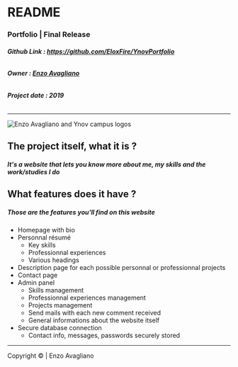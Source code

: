 # README

### Portfolio | Final Release
###### **Github Link : https://github.com/EloxFire/YnovPortfolio**
###### **Owner : [Enzo Avagliano](https://github.com/EloxFire)**
###### **Project date : 2019**
---

![Enzo Avagliano and Ynov campus logos](https://media.discordapp.net/attachments/532154357492350987/593104487695253523/BannerGitPortfolio.png?width=1440&height=225)

## The project itself, what it is ?
##### **It's a website that lets you know more about me, my skills and the work/studies I do**



## What features does it have ?
##### **Those are the features you'll find on this website**
- Homepage with bio
- Personnal résumé
  - Key skills
  - Professionnal experiences
  - Various headings
- Description page for each possible personnal or professionnal projects
- Contact page
- Admin panel
  - Skills management
  - Professionnal experiences management
  - Projects management
  - Send mails with each new comment received
  - General informations about the website itself
- Secure database connection
  - Contact info, messages, passwords securely stored

---
Copyright &copy; | Enzo Avagliano
